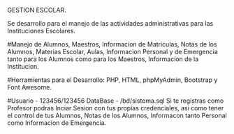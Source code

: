 GESTION ESCOLAR.

Se desarrollo para el manejo de las actividades administrativas para las Instituciones Escolares.

#Manejo de Alumnos, Maestros, Informacion de Matriculas, Notas de los Alumnos, Materias Escolar, Aulas, Informacion Personal y 
 de Emergencia tanto para los Alumnos como para los Maestros, Informacion de la Institucion.

#Herramientas para el Desarrollo:
 PHP, HTML, phpMyAdmin, Bootstrap y Font Awesome.

#Usuario - 123456/123456 DataBase - /bd/sistema.sql
 Si te registras como Profesor podras Inciar Sesion con tus propias credenciales, asi como tener el control de tus Alumnos, Notas de 
 los Alumnos, Informacon tanto Personal como Informacion de Emergencia.


